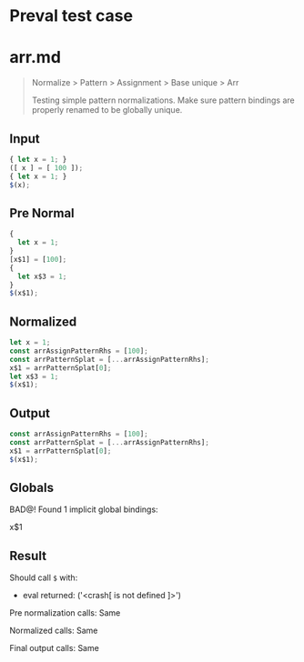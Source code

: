 # Preval test case

# arr.md

> Normalize > Pattern > Assignment > Base unique > Arr
>
> Testing simple pattern normalizations. Make sure pattern bindings are properly renamed to be globally unique.

## Input

`````js filename=intro
{ let x = 1; } 
([ x ] = [ 100 ]);
{ let x = 1; }
$(x);
`````

## Pre Normal

`````js filename=intro
{
  let x = 1;
}
[x$1] = [100];
{
  let x$3 = 1;
}
$(x$1);
`````

## Normalized

`````js filename=intro
let x = 1;
const arrAssignPatternRhs = [100];
const arrPatternSplat = [...arrAssignPatternRhs];
x$1 = arrPatternSplat[0];
let x$3 = 1;
$(x$1);
`````

## Output

`````js filename=intro
const arrAssignPatternRhs = [100];
const arrPatternSplat = [...arrAssignPatternRhs];
x$1 = arrPatternSplat[0];
$(x$1);
`````

## Globals

BAD@! Found 1 implicit global bindings:

x$1

## Result

Should call `$` with:
 - eval returned: ('<crash[ <ref> is not defined ]>')

Pre normalization calls: Same

Normalized calls: Same

Final output calls: Same

